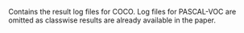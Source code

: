 Contains the result log files for COCO. Log files for PASCAL-VOC are omitted as classwise results are already available in the paper.
